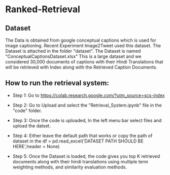 # Ranked-Retrieval


## Dataset
The Data is obtained from google conceptual captions which is used for image captioning. 
Recent Experiment Image2Tweet used this dataset.
The Dataset is attached in the folder "dataset".
The Dataset is named "ConceptualCaptionsDataset.xlsx"
This is a large dataset and we considered 30,000 documents of captions with their Hindi Translations
that will be retrieved with Index along with the Retrieved Caption Documents.

## How to run the retrieval system:

* Step 1: Go to https://colab.research.google.com/?utm_source=scs-index

* Step 2: Go to Upload and select the "Retrieval_System.ipynb" file in the "code" folder.

* Step 3: Once the code is uploaded, In the left menu bar select files and upload the datset.

* Step 4: Either leave the default path that works or copy the path of dataset in the 
df = pd.read_excel('DATASET PATH SHOULD BE HERE',header = None)

* Step 5: Once the Dataset is loaded, the code gives you top K retrieved documents along with their hindi translations 
using multiple term weighting methods, and similarity evaluation methods.


  
